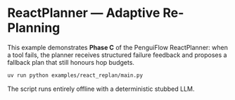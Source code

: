 # ReactPlanner — Adaptive Re-Planning

This example demonstrates **Phase C** of the PenguiFlow ReactPlanner: when a tool
fails, the planner receives structured failure feedback and proposes a fallback
plan that still honours hop budgets.

```bash
uv run python examples/react_replan/main.py
```

The script runs entirely offline with a deterministic stubbed LLM.
